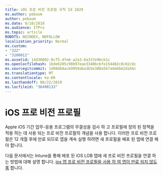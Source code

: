 ```yaml
---
title: iOS 프로 비전 프로필 규칙 Id 1029
ms.author: pebaum
author: pebaum
ms.date: 9/10/2018
ms.audience: ITPro
ms.topic: article
ROBOTS: NOINDEX, NOFOLLOW
localization_priority: Normal
ms.custom:
- "322"
- "3100011"
ms.assetid: 14d30092-8cf5-4fe6-a2a3-8a337e96cb1c
ms.openlocfilehash: 1bde6205c98b97eae3340bcbfe154402c8c82c8c
ms.sourcegitcommit: 1d98db8acb9959aba3b5e308a567ade6b62da56c
ms.translationtype: MT
ms.contentlocale: ko-KR
ms.lasthandoff: 08/22/2019
ms.locfileid: "36498133"
---
```

# <a name="ios-provisioning-profiles"></a>iOS 프로 비전 프로필

Apple iOS 기간 업무-응용 프로그램의 무결성을 검사 하 고 프로필에 정의 된 정책을 적용 하는 데 사용 되는 프로 비전 프로필의 개념을 사용 합니다. 이러한 프로 비전 프로필은 12 개월 후에 만료 되므로 앱을 계속 실행 하려면 새 프로필을 배포 된 앱에 연결 해야 합니다.
  
다음 문서에서는 Intune을 통해 배포 된 iOS LOB 앱에 새 프로 비전 프로필을 연결 하는 방법에 대해 설명 합니다. [ios 앱 프로 비전 프로필을 사용 하 여 앱이 만료 되지 않도록](https://docs.microsoft.com/intune/app-provisioning-profile-ios) 합니다.
  